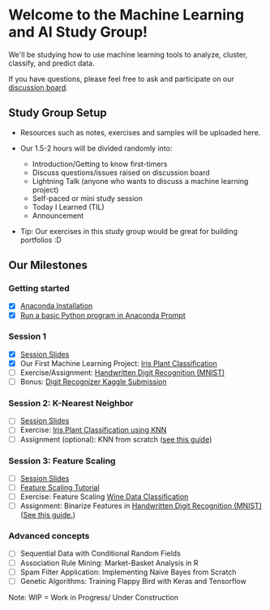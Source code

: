 # Welcome to the Machine Learning and AI Study Group!
We'll be studying how to use machine learning tools to analyze, cluster, classify, and predict data.

If you have questions, please feel free to ask and participate on our [discussion
board](https://www.meetup.com/Women-Who-Code-Manila/messages/boards/forum/25085644). 

## Study Group Setup
* Resources such as notes, exercises and samples will be uploaded here.
* Our 1.5-2 hours will be divided randomly into:
    - Introduction/Getting to know first-timers 
    - Discuss questions/issues raised on discussion board 
    - Lightning Talk (anyone who wants to discuss a machine learning project) 
    - Self-paced or mini study session
    - Today I Learned (TIL)
    - Announcement

* Tip: Our exercises in this study group would be great for building portfolios :D

## Our Milestones
### Getting started
- [X] [Anaconda Installation](https://gitlab.com/wwcodemanila/WWCodeManila-ML.AI/blob/master/tutorials/installation_guide.md) 
- [X] [Run a basic Python program in Anaconda Prompt](https://gitlab.com/wwcodemanila/WWCodeManila-ML.AI/blob/master/tutorials/installation_guide.md)

### Session 1 
- [X] [Session Slides](https://gitlab.com/wwcodemanila/WWCodeManila-ML.AI/blob/master/slides/(Session%201)%20Introduction%20to%20Machine%20Learning.pdf)
- [X] Our First Machine Learning Project: [Iris Plant Classification](https://gitlab.com/wwcodemanila/WWCodeManila-ML.AI/blob/master/samples/iris_script.py)
- [ ] Exercise/Assignment: [Handwritten Digit Recognition (MNIST)](https://gitlab.com/wwcodemanila/WWCodeManila-ML.AI/blob/master/exercises/mnist_script.py)
- [ ] Bonus: [Digit Recognizer Kaggle Submission](https://gitlab.com/wwcodemanila/WWCodeManila-ML.AI/blob/master/tutorials/kaggle_submission.md)

### Session 2: K-Nearest Neighbor
- [ ] [Session Slides](https://gitlab.com/wwcodemanila/WWCodeManila-ML.AI/blob/master/slides/(Session%202)%20K-Nearest%20Neighbor.pdf)
- [ ] Exercise: [Iris Plant Classification using KNN](https://gitlab.com/wwcodemanila/WWCodeManila-ML.AI/blob/master/exercises/iris_knn.py)
- [ ] Assignment (optional): KNN from scratch ([see this guide](https://kevinzakka.github.io/2016/07/13/k-nearest-neighbor/#writing-our-own-knn-from-scratch))

### Session 3: Feature Scaling
- [ ] [Session Slides]()
- [ ] [Feature Scaling Tutorial](https://gitlab.com/wwcodemanila/WWCodeManila-ML.AI/blob/master/tutorials/feature_scaling.md)
- [ ] Exercise: Feature Scaling [Wine Data Classification](https://gitlab.com/wwcodemanila/WWCodeManila-ML.AI/blob/master/exercises/wine_script.py)
- [ ] Assignment: Binarize Features in [Handwritten Digit Recognition (MNIST)](https://gitlab.com/wwcodemanila/WWCodeManila-ML.AI/blob/master/exercises/mnist_script.py) ([See this guide.](https://gitlab.com/wwcodemanila/WWCodeManila-ML.AI/blob/master/tutorials/feature_binarization.md))

### Advanced concepts
- [ ] Sequential Data with Conditional Random Fields 
- [ ] Association Rule Mining: Market-Basket Analysis in R
- [ ] Spam Filter Application: Implementing Naive Bayes from Scratch 
- [ ] Genetic Algorithms: Training Flappy Bird with Keras and Tensorflow

Note: WIP = Work in Progress/ Under Construction